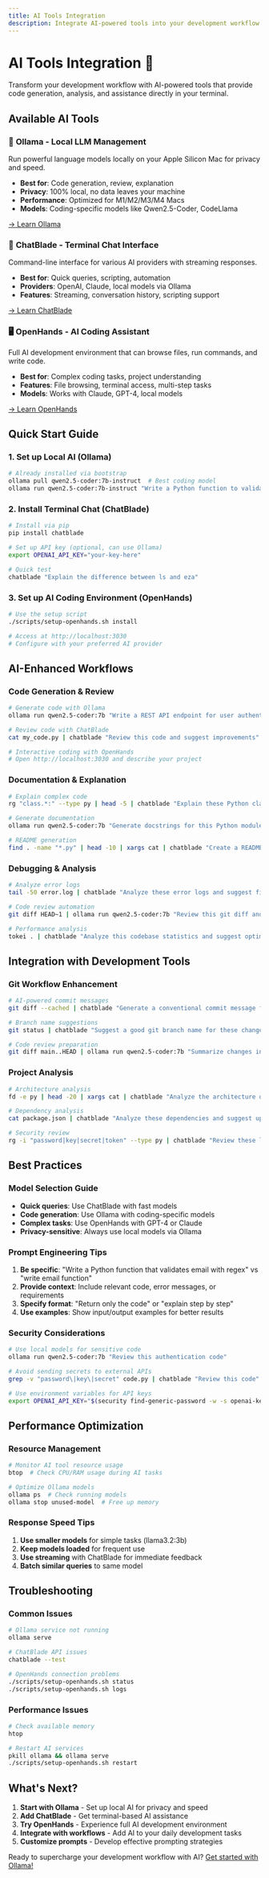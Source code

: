 ```yaml
---
title: AI Tools Integration
description: Integrate AI-powered tools into your development workflow for enhanced productivity
---
```


# AI Tools Integration 🤖

Transform your development workflow with AI-powered tools that provide code generation, analysis, and assistance directly in your terminal.

## Available AI Tools

### 🦙 **Ollama - Local LLM Management**
Run powerful language models locally on your Apple Silicon Mac for privacy and speed.

- **Best for**: Code generation, review, explanation
- **Privacy**: 100% local, no data leaves your machine
- **Performance**: Optimized for M1/M2/M3/M4 Macs
- **Models**: Coding-specific models like Qwen2.5-Coder, CodeLlama

[→ Learn Ollama](/06-ai-tools/ollama/)

### 💬 **ChatBlade - Terminal Chat Interface**
Command-line interface for various AI providers with streaming responses.

- **Best for**: Quick queries, scripting, automation
- **Providers**: OpenAI, Claude, local models via Ollama
- **Features**: Streaming, conversation history, scripting support

[→ Learn ChatBlade](/06-ai-tools/chatblade/)

### 🖥️ **OpenHands - AI Coding Assistant**
Full AI development environment that can browse files, run commands, and write code.

- **Best for**: Complex coding tasks, project understanding
- **Features**: File browsing, terminal access, multi-step tasks
- **Models**: Works with Claude, GPT-4, local models

[→ Learn OpenHands](/06-ai-tools/openhands/)

## Quick Start Guide

### 1. **Set up Local AI (Ollama)**
```bash
# Already installed via bootstrap
ollama pull qwen2.5-coder:7b-instruct  # Best coding model
ollama run qwen2.5-coder:7b-instruct "Write a Python function to validate email addresses"
```

### 2. **Install Terminal Chat (ChatBlade)**
```bash
# Install via pip
pip install chatblade

# Set up API key (optional, can use Ollama)
export OPENAI_API_KEY="your-key-here"

# Quick test
chatblade "Explain the difference between ls and eza"
```

### 3. **Set up AI Coding Environment (OpenHands)**
```bash
# Use the setup script
./scripts/setup-openhands.sh install

# Access at http://localhost:3030
# Configure with your preferred AI provider
```

## AI-Enhanced Workflows

### **Code Generation & Review**
```bash
# Generate code with Ollama
ollama run qwen2.5-coder:7b "Write a REST API endpoint for user authentication in Python FastAPI"

# Review code with ChatBlade
cat my_code.py | chatblade "Review this code and suggest improvements"

# Interactive coding with OpenHands
# Open http://localhost:3030 and describe your project
```

### **Documentation & Explanation**
```bash
# Explain complex code
rg "class.*:" --type py | head -5 | chatblade "Explain these Python class definitions"

# Generate documentation
ollama run qwen2.5-coder:7b "Generate docstrings for this Python module: $(cat utils.py)"

# README generation
find . -name "*.py" | head -10 | xargs cat | chatblade "Create a README.md for this Python project"
```

### **Debugging & Analysis**
```bash
# Analyze error logs
tail -50 error.log | chatblade "Analyze these error logs and suggest fixes"

# Code review automation
git diff HEAD~1 | ollama run qwen2.5-coder:7b "Review this git diff and suggest improvements"

# Performance analysis
tokei . | chatblade "Analyze this codebase statistics and suggest optimization areas"
```

## Integration with Development Tools

### **Git Workflow Enhancement**
```bash
# AI-powered commit messages
git diff --cached | chatblade "Generate a conventional commit message for these changes"

# Branch name suggestions
git status | chatblade "Suggest a good git branch name for these changes"

# Code review preparation
git diff main..HEAD | ollama run qwen2.5-coder:7b "Summarize changes in this PR"
```

### **Project Analysis**
```bash
# Architecture analysis
fd -e py | head -20 | xargs cat | chatblade "Analyze the architecture of this Python project"

# Dependency analysis
cat package.json | chatblade "Analyze these dependencies and suggest updates"

# Security review
rg -i "password|key|secret|token" --type py | chatblade "Review these lines for security issues"
```

## Best Practices

### **Model Selection Guide**
- **Quick queries**: Use ChatBlade with fast models
- **Code generation**: Use Ollama with coding-specific models
- **Complex tasks**: Use OpenHands with GPT-4 or Claude
- **Privacy-sensitive**: Always use local models via Ollama

### **Prompt Engineering Tips**
1. **Be specific**: "Write a Python function that validates email with regex" vs "write email function"
2. **Provide context**: Include relevant code, error messages, or requirements
3. **Specify format**: "Return only the code" or "explain step by step"
4. **Use examples**: Show input/output examples for better results

### **Security Considerations**
```bash
# Use local models for sensitive code
ollama run qwen2.5-coder:7b "Review this authentication code"

# Avoid sending secrets to external APIs
grep -v "password\|key\|secret" code.py | chatblade "Review this code"

# Use environment variables for API keys
export OPENAI_API_KEY="$(security find-generic-password -w -s openai-key)"
```

## Performance Optimization

### **Resource Management**
```bash
# Monitor AI tool resource usage
btop  # Check CPU/RAM usage during AI tasks

# Optimize Ollama models
ollama ps  # Check running models
ollama stop unused-model  # Free up memory
```

### **Response Speed Tips**
1. **Use smaller models** for simple tasks (llama3.2:3b)
2. **Keep models loaded** for frequent use
3. **Use streaming** with ChatBlade for immediate feedback
4. **Batch similar queries** to same model

## Troubleshooting

### **Common Issues**
```bash
# Ollama service not running
ollama serve

# ChatBlade API issues
chatblade --test

# OpenHands connection problems
./scripts/setup-openhands.sh status
./scripts/setup-openhands.sh logs
```

### **Performance Issues**
```bash
# Check available memory
htop

# Restart AI services
pkill ollama && ollama serve
./scripts/setup-openhands.sh restart
```

## What's Next?

1. **Start with Ollama** - Set up local AI for privacy and speed
2. **Add ChatBlade** - Get terminal-based AI assistance
3. **Try OpenHands** - Experience full AI development environment
4. **Integrate with workflows** - Add AI to your daily development tasks
5. **Customize prompts** - Develop effective prompting strategies

Ready to supercharge your development workflow with AI? [Get started with Ollama!](/06-ai-tools/ollama/)